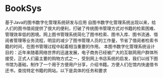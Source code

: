 # BookSys
基于Java的图书数字化管理系统研发与应用
自图书数字化管理系统出现以来，给人们的图书借阅提供了很大的便利，打破了传统图书管理方式对书籍的检索困难、管理效率低的困境。网上图书管理系统简化了图书检索、图书入库、图书流通、借阅者管理等业务流程，明显的减少了图书管理人员的工作量，节省了借阅者检索书籍的时间，在图书管理过程中起着相当重要的作用。
本图书数字化管理系统设计目的：近年来随着网络世界的迅速发展，电子商务已经被广大的互联网用户群体所接受，正式人们最主要的购物方式之一，受到网上书店系统的启发，我们以线下图书馆为基础，制作了一个用于方便用户分享，介绍书籍。方便人们在馆内快速借书还书，查找特定书籍的网站。以下是具体的任务和要求
